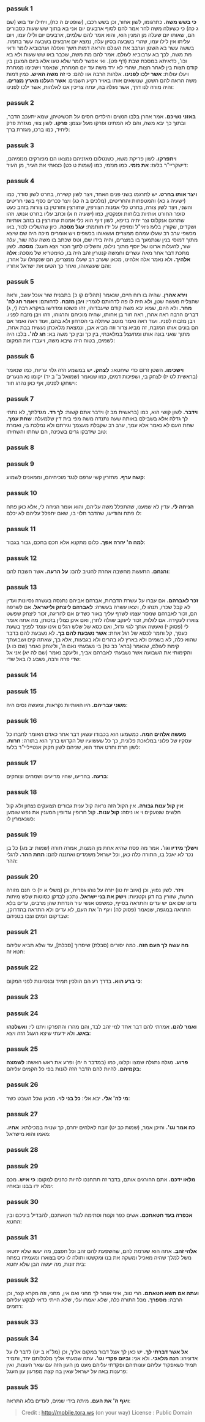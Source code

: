 
### passuk 1
<b>כי בשש משה.</b> כתרגומו, לשון אחור, וכן בשש רכבו, (שופטים ה כח), ויחילו עד בוש (שם ג כה) כי כשעלה משה להר אמר להם לסוף ארבעים יום אני בא בתוך שש שעות כסבורים הם, שאותו יום שעלה מן המנין הוא, והוא אמר להם שלמים, ארבעים יום ולילו עמו, ויום עליתו אין לילו עמו, שהרי בשבעה בסיון עלה, נמצא יום ארבעים בשבעה עשר בתמוז. בששה עשר בא השטן וערבב את העולם והראה דמות חשך ואפלה וערבוביא לומר ודאי מת משה, לכך בא ערבוביא לעולם. אמר להם מת משה, שכבר באו שש שעות ולא בא וכו', כדאיתא במסכת שבת (דף פט). ואי אפשר לומר שלא טעו אלא ביום המענן בין קודם חצות בין לאחר חצות, שהרי לא ירד משה עד יום המחרת, שנאמר וישכימו ממחרת ויעלו עולות: 
<b>אשר ילכו לפנינו.</b> אלהות הרבה אוו להם: 
<b>כי זה משה האיש.</b> כמין דמות משה הראה להם השטן, שנושאים אותו באויר רקיע השמים: 
<b>אשר העלנו מארץ מצרים.</b> והיה מורה לנו דרך, אשר נעלה בה, עתה צריכין אנו לאלהות, אשר ילכו לפנינו:

### passuk 2
<b>באזני נשיכם.</b> אמר אהרן בלבו הנשים והילדים חסים על תכשיטיהן, שמא יתעכב הדבר, ובתוך כך יבא משה, והם לא המתינו ופרקו מעל עצמן: 
<b>פרקו.</b> לשון צווי, מגזרת פרק ליחיד, כמו ברכו, מגזרת ברך:

### passuk 3
<b>ויתפרקו.</b> לשון פריקת משא, כשנטלום מאזניהם נמצאו הם מפורקים מנזמיהם, דישקריי"ר בלעז: 
<b>את נזמי.</b> כמו מנזמי, כמו (שמות ט כט) כצאתי את העיר, מן העיר:

### passuk 4
<b>ויצר אותו בחרט.</b> יש לתרגמו בשני פנים האחד, ויצר לשון קשירה, בחרט לשון סודר, כמו (ישעיה ג כא) והמטפחות והחריטים, (מלכים ב ה כג) ויצר ככרים כסף בשני חריטים והשני, ויצר לשון צורה, בחרט כלי אמנות הצורפין, שחורצין וחורטין בו צורות בזהב כעט סופר החורט אותיות בלוחות ופנקסין, כמו (ישעיה ח א) וכתב עליו בחרט אנוש. וזהו שתרגם אנקלוס וצר יתיה בזיפא, לשון זיוף הוא כלי אמנות שחורצין בו בזהב אותיות ושקדים, שקורין בלעז ניאי"ל ומזיפין על ידו חותמת: 
<b>עגל מסכה.</b> כיון שהשליכו לכור, באו מכשפי ערב רב שעלו עמהם ממצרים ועשאוהו בכשפים ויש אומרים מיכה היה שם שיצא מתוך דמוסי בנין שנתמעך בו במצרים, והיה בידו שם, וטס שכתב בו משה עלה שור, עלה שור, להעלות ארונו של יוסף מתוך נילוס, והשליכו לתוך הכור ויצא העגל: 
<b>מסכה.</b> לשון מתכת דבר אחר מאה עשרים וחמשה קנטרין זהב היה בו, כגימטריא של מסכה: 
<b>אלה אלהיך.</b> ולא נאמר אלה אלהינו, מכאן שערב רב שעלו ממצרים, הם שנקהלו על אהרן, והם שעשאוהו, ואחר כך הטעו את ישראל אחריו:

### passuk 5
<b>וירא אהרן.</b> שהיה בו רוח חיים, שנאמר (תהלים קו כ) בתבנית שור אוכל עשב, וראה שהצליח מעשה שטן, ולא היה לו פה לדחותם לגמרי: 
<b>ויבן מזבח.</b> לדחותם: 
<b>ויאמר חג לה' מחר.</b> ולא היום, שמא יבא משה קודם שיעבדוהו, זהו פשוטו ומדרשו בויקרא רבה (י, ג) דברים הרבה ראה אהרן, ראה חור בן אחותו, שהיה מוכיחם והרגוהו, וזהו ויבן מזבח לפניו. ויבן מזבוח לפניו. ועוד ראה ואמר מוטב שיתלה בי הסרחון ולא בהם, ועוד ראה ואמר אם הם בונים אותו המזבח, זה מביא צרור וזה מביא אבן, ונמצאת מלאכתן נעשית בבת אחת, מתוך שאני בונה אותו ומתעצל במלאכתי, בין כך ובין כך משה בא: 
<b>חג לה'.</b> בלבו היה לשמים, בטוח היה שיבא משה, ויעבדו את המקום:

### passuk 6
<b>וישכימו.</b> השטן זרזם כדי שיחטאו: 
<b>לצחק.</b> יש במשמע הזה גלוי עריות, כמו שנאמר (בראשית לט יז) לצחק בי, ושפיכות דמים, כמו שנאמר (שמואל ב' ב יד) יקומו נא הנערים וישחקו לפנינו, אף כאן נהרג חור:

### passuk 7
<b>וידבר.</b> לשון קושי הוא, כמו (בראשית מב ז) וידבר אתם קשות: 
<b>לך רד.</b> מגדלתך, לא נתתי לך גדלה אלא בשבילם באותה שעה נתנדה משה מפי בית דין שלמעלה: 
<b>שחת עמך.</b> שחת העם לא נאמר אלא עמך, ערב רב שקבלת מעצמך וגירתם ולא נמלכת בי, ואמרת טוב שידבקו גרים בשכינה, הם שחתו והשחיתו:

### passuk 8

### passuk 9
<b>קשה ערף.</b> מחזרין קשי ערפם לנגד מוכיחיהם, וממאנים לשמוע:

### passuk 10
<b>הניחה לי.</b> עדין לא שמענו, שהתפלל משה עליהם, והוא אומר הניחה לי, אלא כאן פתח לו פתח והודיעו, שהדבר תלוי בו, שאם יתפלל עליהם לא יכלם:

### passuk 11
<b>למה ה' יחרה אפך.</b> כלום מתקנא אלא חכם בחכם, גבור בגבור:

### passuk 12
<b>והנחם.</b> התעשת מחשבה אחרת להטיב להם: 
<b>על הרעה.</b> אשר חשבת להם:

### passuk 13
<b>זכר לאברהם.</b> אם עברו על עשרת הדברות, אברהם אביהם נתנסה בעשרה נסיונות ועדין לא קבל שכרו, תנהו לו, ויצאו עשרה בעשרה: 
<b>לאברהם ליצחק ולישראל.</b> אם לשרפה הם, זכור לאברהם שמסר עצמו לשרף עליך באור כשדים אם להריגה, זכור ליצחק שפשט צוארו לעקידה. אם לגלות, זכור ליעקב שגלה לחרן, ואם אינן נצולין בזכותן, מה אתה אומר לי (פסוק י) ואעשה אותך לגוי גדול, ואם כסא של שלש רגלים אינו עומד לפניך בשעת כעסך, קל וחמר לכסא של רגל אחת: 
<b>אשר נשבעת להם בך.</b> לא נשבעת להם בדבר שהוא כלה, לא בשמים ולא בארץ לא בהרים ולא בגבעות, אלא בך, שאתה קים ושבועתך קימת לעולם, שנאמר (ברא' כב טז) בי נשבעתי נאם ה', וליצחק נאמר (שם כו ג) והקימותי את השבועה אשר נשבעתי לאברהם אביך, וליעקב נאמר (שם לה יא) אני אל שדי פרה ורבה, נשבע לו באל שדי:

### passuk 14

### passuk 15
<b>משני עבריהם.</b> היו האותיות נקראות, ומעשה נסים היה:

### passuk 16
<b>מעשה אלהים המה.</b> כמשמעו הוא בכבודו עשאן דבר אחר כאדם האומר לחברו כל עסקיו של פלוני במלאכת פלונית, כך כל שעשועיו של הקדוש ברוך הוא בתורה: 
<b>חרות.</b> לשון חרת וחרט אחד הוא, שניהם לשון חקוק אנטייליי"ר בלעז:

### passuk 17
<b>ברעה.</b> בהריעו, שהיו מריעים ושמחים וצוחקים:

### passuk 18
<b>אין קול ענות גבורה.</b> אין הקול הזה נראה קול ענית גבורים הצועקים נצחון ולא קול חלשים שצועקים וי או ניסה: 
<b>קול ענות.</b> קול חרופין וגדופין המענין את נפש שומען כשנאמרין לו:

### passuk 19
<b>וישלך מידיו וגו'.</b> אמר מה פסח שהיא אחת מן המצות, אמרה תורה (שמות יב מג) כל בן נכר לא יאכל בו, התורה כלה כאן, וכל ישראל משמדים ואתננה להם: 
<b>תחת ההר.</b> לרגלי ההר:

### passuk 20
<b>ויזר.</b> לשון נפוץ, וכן (איוב יח טו) יזרה על נוהו גפרית, וכן (משלי א יז) כי חנם מזורה הרשת, שזורין בה דגן וקטניות: 
<b>וישק את בני ישראל.</b> נתכון לבדקן כסוטות שלש מיתות נדונו שם אם יש עדים והתראה בסייף, כמשפט אנשי עיר הנדחת שהן מרבים, עדים בלא התראה במגפה, שנאמר (פסוק לה) ויגף ה' את העם, לא עדים ולא התראה בהדרוקן, שבדקום המים וצבו בטניהם:

### passuk 21
<b>מה עשה לך העם הזה.</b> כמה יסורים (סבלת) שיסרוך [סבלת], עד שלא תביא עליהם חטא זה:

### passuk 22
<b>כי ברע הוא.</b> בדרך רע הם הולכין תמיד ובנסיונות לפני המקום:

### passuk 23

### passuk 24
<b>ואמר להם.</b> אמרתי להם דבר אחד למי זהב לבד, והם מהרו והתפרקו ויתנו לי: 
<b>ואשלכהו באש.</b> ולא ידעתי שיצא העגל הזה ויצא:

### passuk 25
<b>פרוע.</b> מגלה נתגלה שמצו וקלונו, כמו (במדבר ה יח) ופרע את ראש האשה: 
<b>לשמצה בקמיהם.</b> להיות להם הדבר הזה לגנות בפי כל הקמים עליהם:

### passuk 26
<b>מי לה' אלי.</b> יבא אלי: 
<b>כל בני לוי.</b> מכאן שכל השבט כשר:

### passuk 27
<b>כה אמר וגו'.</b> והיכן אמר, (שמות כב יט) זובח לאלהים יחרם, כך שנויה במכילתא: 
<b>אחיו.</b> מאמו והוא מישראל:

### passuk 28

### passuk 29
<b>מלאו ידכם.</b> אתם ההורגים אותם, בדבר זה תתחנכו להיות כהנים למקום: 
<b>כי איש.</b> מכם ימלא ידו בבנו ובאחיו:

### passuk 30
<b>אכפרה בעד חטאתכם.</b> אשים כפר וקנוח וסתימה לנגד חטאתכם, להבדיל ביניכם ובין החטא:

### passuk 31
<b>אלהי זהב.</b> אתה הוא שגרמת להם, שהשפעת להם זהב וכל חפצם, מה יעשו שלא יחטאו משל למלך שהיה מאכיל ומשקה את בנו ומקשטו ותולה לו כיס בצוארו ומעמידו בפתח בית זונות, מה יעשה הבן שלא יחטא:

### passuk 32
<b>ועתה אם תשא חטאתם.</b> הרי טוב, איני אומר לך מחני ואם אין, מחני, וזה מקרא קצר, וכן הרבה: 
<b>מספרך.</b> מכל התורה כלה, שלא יאמרו עלי, שלא הייתי כדאי לבקש עליהם רחמים:

### passuk 33

### passuk 34
<b>אל אשר דברתי לך.</b> יש כאן לך אצל דבור במקום אליך, וכן (מל"א ב יט) לדבר לו על אדוניהו: 
<b>הנה מלאכי.</b> ולא אני: 
<b>וביום פקדי וגו'.</b> עתה שמעתי אליך מלכלותם יחד, ותמיד תמיד כשאפקוד עליהם עונותיהם ופקדתי עליהם מעט מן העון הזה עם שאר העונות, ואין פרענות באה על ישראל שאין בה קצת מפרעון עון העגל:

### passuk 35
<b>ויגף ה' את העם.</b> מיתה בידי שמים, לעדים בלא התראה:

>Credit : http://mobile.tora.ws (on your way)
>License : Public Domain